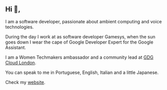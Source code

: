 

## Hi 👋, 

I am a software developer, passionate about ambient computing and voice technologies.

During the day I work at as software developer Gamesys, when the sun goes down I wear the cape of Google Developer Expert for the Google Assistant.

I am a Women Techmakers ambassador and a community lead at [GDG Cloud London](http://gdgcloud.com).

You can speak to me in Portuguese, English, Italian and a little Japanese.

Check my [website](http://amanda.ml).
